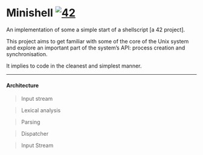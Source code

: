 # Minishell [![42](https://i.imgur.com/9NXfcit.jpg)](i.imgur.com/9NXfcit.jpg)

An implementation of some a simple start of a shellscript [a 42 project].

This project aims to get familiar with some of the core of the Unix system and explore an important part of the system’s API: process creation and synchronisation.

It implies to code in the cleanest and simplest manner.

---

#### Architecture

> Input stream

> Lexical analysis

> Parsing

> Dispatcher

> Input Stream





